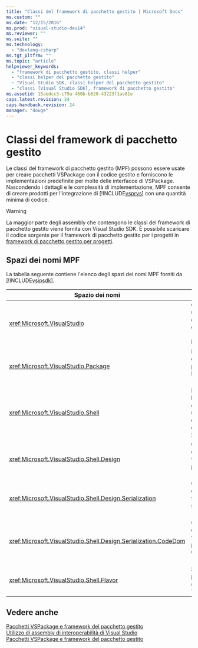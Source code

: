 ```yaml
---
title: "Classi del framework di pacchetto gestito | Microsoft Docs"
ms.custom: ""
ms.date: "12/15/2016"
ms.prod: "visual-studio-dev14"
ms.reviewer: ""
ms.suite: ""
ms.technology: 
  - "devlang-csharp"
ms.tgt_pltfrm: ""
ms.topic: "article"
helpviewer_keywords: 
  - "framework di pacchetto gestito, classi helper"
  - "classi helper del pacchetto gestito"
  - "Visual Studio SDK, classi helper del pacchetto gestito"
  - "classi [Visual Studio SDK], framework di pacchetto gestito"
ms.assetid: 15aedcc3-c79a-460b-b620-43223f1ae81e
caps.latest.revision: 24
caps.handback.revision: 24
manager: "douge"
---
```

# Classi del framework di pacchetto gestito
Le classi del framework di pacchetto gestito \(MPF\) possono essere usate per creare pacchetti VSPackage con il codice gestito e forniscono le implementazioni predefinite per molte delle interfacce di VSPackage. Nascondendo i dettagli e le complessità di implementazione, MPF consente di creare prodotti per l'integrazione di [!INCLUDE[vsprvs](../code-quality/includes/vsprvs_md.md)] con una quantità minima di codice.  
  
> [!WARNING]
>  La maggior parte degli assembly che contengono le classi del framework di pacchetto gestito viene fornita con Visual Studio SDK. È possibile scaricare il codice sorgente per il framework di pacchetto gestito per i progetti in [framework di pacchetto gestito per progetti](http://mpfproj11.codeplex.com/).  
  
## Spazi dei nomi MPF  
 La tabella seguente contiene l'elenco degli spazi dei nomi MPF forniti da [!INCLUDE[vsipsdk](../extensibility/includes/vsipsdk_md.md)].  
  
|Spazio dei nomi|Contenuto|  
|---------------------|---------------|  
|<xref:Microsoft.VisualStudio>|Contiene le classi utili per la gestione degli errori COM, le costanti di [!INCLUDE[vsprvs](../code-quality/includes/vsprvs_md.md)] e le finestre Win32.|  
|<xref:Microsoft.VisualStudio.Package>|Include i wrapper di codice gestito per i progetti, gli editor e MSBuild di [!INCLUDE[vsprvs](../code-quality/includes/vsprvs_md.md)].|  
|<xref:Microsoft.VisualStudio.Shell>|Include le classi base di MPF da cui è possibile derivare un'implementazione di molti oggetti comuni di Visual Studio.|  
|<xref:Microsoft.VisualStudio.Shell.Design>|Contiene le estensioni della finestra di progettazione di [!INCLUDE[vsprvs](../code-quality/includes/vsprvs_md.md)].|  
|<xref:Microsoft.VisualStudio.Shell.Design.Serialization>|Contiene le estensioni della finestra di serializzazione di [!INCLUDE[vsprvs](../code-quality/includes/vsprvs_md.md)].|  
|<xref:Microsoft.VisualStudio.Shell.Design.Serialization.CodeDom>|Contiene le estensioni della finestra di progettazione CodeDom di [!INCLUDE[vsprvs](../code-quality/includes/vsprvs_md.md)].|  
|<xref:Microsoft.VisualStudio.Shell.Flavor>|Supporta sottotipi di progetto \(noti anche come "versioni"\).|  
  
## Vedere anche  
 [Pacchetti VSPackage e framework del pacchetto gestito](/visual-cpp/misc/vspackages-and-the-managed-package-framework)   
 [Utilizzo di assembly di interoperabilità di Visual Studio](../extensibility/internals/using-visual-studio-interop-assemblies.md)   
 [Pacchetti VSPackage e framework del pacchetto gestito](/visual-cpp/misc/vspackages-and-the-managed-package-framework)